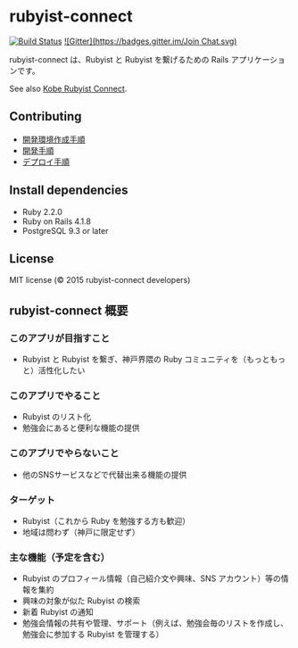 # rubyist-connect

[![Build Status](https://travis-ci.org/yuji-shimoda/rubyist-connect.svg?branch=master)](https://travis-ci.org/yuji-shimoda/rubyist-connect)
[![Gitter](https://badges.gitter.im/Join Chat.svg)](https://gitter.im/yuji-shimoda/rubyist-connect?utm_source=badge&utm_medium=badge&utm_campaign=pr-badge&utm_content=badge)

rubyist-connect は、Rubyist と Rubyist を繋げるための Rails アプリケーションです。

See also [Kobe Rubyist Connect](http://kobe.rubyist.co/).

## Contributing
* [開発環境作成手順](https://github.com/yuji-shimoda/rubyist-connect/wiki/How-to-create-local-environment)
* [開発手順](https://github.com/yuji-shimoda/rubyist-connect/wiki/How-to-develop)
* [デプロイ手順](https://github.com/yuji-shimoda/rubyist-connect/wiki/How-to-deploy)

## Install dependencies
* Ruby 2.2.0
* Ruby on Rails 4.1.8
* PostgreSQL 9.3 or later

## License
MIT license (&copy; 2015 rubyist-connect developers)

## rubyist-connect 概要

### このアプリが目指すこと
- Rubyist と Rubyist を繋ぎ、神戸界隈の Ruby コミュニティを（もっともっと）活性化したい

### このアプリでやること
- Rubyist のリスト化
- 勉強会にあると便利な機能の提供

### このアプリでやらないこと
- 他のSNSサービスなどで代替出来る機能の提供

### ターゲット
- Rubyist（これから Ruby を勉強する方も歓迎）
- 地域は問わず（神戸に限定せず）

### 主な機能（予定を含む）
- Rubyist のプロフィール情報（自己紹介文や興味、SNS アカウント）等の情報を集約
- 興味の対象が似た Rubyist の検索
- 新着 Rubyist の通知
- 勉強会情報の共有や管理、サポート（例えば、勉強会毎のリストを作成し、勉強会に参加する Rubyist を管理する）
